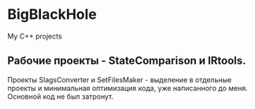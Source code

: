 # BigBlackHole
My C++ projects

## Рабочие проекты - StateComparison и IRtools.

Проекты SlagsConverter и SetFilesMaker - выделение в отдельные проекты и минимальная оптимизация кода, уже написанного до меня. Основной код не был затронут.
